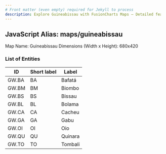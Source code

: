 ```yaml
---
# Front matter (even empty) required for Jekyll to process
description: Explore Guineabissau with FusionCharts Maps – Detailed features for seamless integration. Try now & enhance your data visualization today! 
---
```


## JavaScript Alias: maps/guineabissau

Map Name: Guineabissau
Dimensions (Width x Height): 680x420

### List of Entities

| ID    | Short label | Label   |
| ----- | ----------- | ------- |
| GW.BA | BA          | Bafatá  |
| GW.BM | BM          | Biombo  |
| GW.BS | BS          | Bissau  |
| GW.BL | BL          | Bolama  |
| GW.CA | CA          | Cacheu  |
| GW.GA | GA          | Gabu    |
| GW.OI | OI          | Oio     |
| GW.QU | QU          | Quinara |
| GW.TO | TO          | Tombali |
